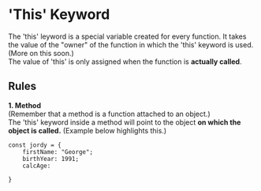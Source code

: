 # 'This' Keyword

The 'this' leyword is a special variable created for every function. It takes the value of the "owner" of the function in which the 'this' keyword is used. (More on this soon.) <br>
The value of 'this' is only assigned when the function is <strong>actually called</strong>.

## Rules

<strong> 1. Method </strong> <br>
(Remember that a method is a function attached to an object.) <br> The 'this' keyword inside a method will point to the object <strong>on which the object is called.</strong> (Example below highlights this.)

```
const jordy = {
    firstName: "George";
    birthYear: 1991;
    calcAge:

}

```
